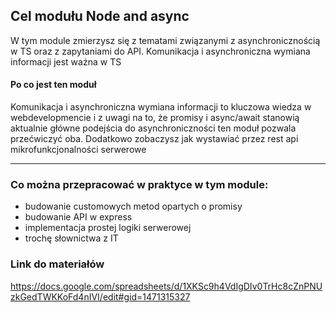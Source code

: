 ## Cel modułu Node and async

W tym module zmierzysz się z tematami związanymi z asynchronicznością w TS oraz z zapytaniami do API. Komunikacja i asynchroniczna wymiana informacji jest ważna w TS

#### Po co jest ten moduł
Komunikacja i asynchroniczna wymiana informacji to kluczowa wiedza w webdevelopmencie i z uwagi na to, że promisy i async/await stanowią aktualnie główne podejścia do asynchroniczności ten moduł pozwala przećwiczyć oba. Dodatkowo zobaczysz jak wystawiać przez rest api mikrofunkcjonalności serwerowe

***

### Co można przepracować w praktyce w tym module:
- budowanie customowych metod opartych o promisy
- budowanie API w express
- implementacja prostej logiki serwerowej
- trochę słownictwa z IT

### Link do materiałów
https://docs.google.com/spreadsheets/d/1XKSc9h4VdIgDIv0TrHc8cZnPNUzkGedTWKKoFd4nIVI/edit#gid=1471315327